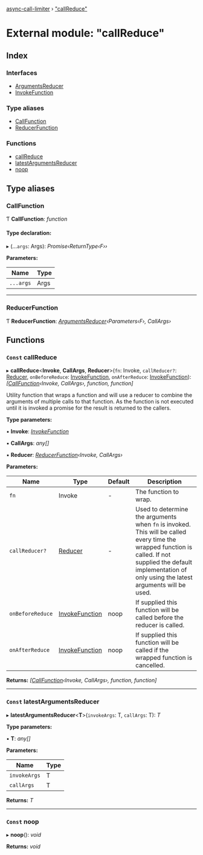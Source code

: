 [async-call-limiter](../README.md) › ["callReduce"](_callreduce_.md)

# External module: "callReduce"

## Index

### Interfaces

* [ArgumentsReducer](../interfaces/_callreduce_.argumentsreducer.md)
* [InvokeFunction](../interfaces/_callreduce_.invokefunction.md)

### Type aliases

* [CallFunction](_callreduce_.md#callfunction)
* [ReducerFunction](_callreduce_.md#reducerfunction)

### Functions

* [callReduce](_callreduce_.md#const-callreduce)
* [latestArgumentsReducer](_callreduce_.md#const-latestargumentsreducer)
* [noop](_callreduce_.md#const-noop)

## Type aliases

###  CallFunction

Ƭ **CallFunction**: *function*

#### Type declaration:

▸ (...`args`: Args): *Promise‹ReturnType‹F››*

**Parameters:**

Name | Type |
------ | ------ |
`...args` | Args |

___

###  ReducerFunction

Ƭ **ReducerFunction**: *[ArgumentsReducer](../interfaces/_callreduce_.argumentsreducer.md)‹Parameters‹F›, CallArgs›*

## Functions

### `Const` callReduce

▸ **callReduce**<**Invoke**, **CallArgs**, **Reducer**>(`fn`: Invoke, `callReducer?`: [Reducer](undefined), `onBeforeReduce`: [InvokeFunction](../interfaces/_callreduce_.invokefunction.md), `onAfterReduce`: [InvokeFunction](../interfaces/_callreduce_.invokefunction.md)): *[[CallFunction](_callreduce_.md#callfunction)‹Invoke, CallArgs›, function, function]*

Utility function that wraps a function and will use a reducer to combine the arguments
of multiple calls to that function. As the function is not executed until it is invoked
a promise for the result is returned to the callers.

**Type parameters:**

▪ **Invoke**: *[InvokeFunction](../interfaces/_callreduce_.invokefunction.md)*

▪ **CallArgs**: *any[]*

▪ **Reducer**: *[ReducerFunction](_callreduce_.md#reducerfunction)‹Invoke, CallArgs›*

**Parameters:**

Name | Type | Default | Description |
------ | ------ | ------ | ------ |
`fn` | Invoke | - | The function to wrap. |
`callReducer?` | [Reducer](undefined) | - | Used to determine the arguments when `fn` is invoked. This will be called every time the wrapped function is called. If not supplied the default implementation of only using the latest arguments will be used. |
`onBeforeReduce` | [InvokeFunction](../interfaces/_callreduce_.invokefunction.md) |  noop | If supplied this function will be called before the reducer is called. |
`onAfterReduce` | [InvokeFunction](../interfaces/_callreduce_.invokefunction.md) |  noop | If supplied this function will be called if the wrapped function is cancelled. |

**Returns:** *[[CallFunction](_callreduce_.md#callfunction)‹Invoke, CallArgs›, function, function]*

___

### `Const` latestArgumentsReducer

▸ **latestArgumentsReducer**<**T**>(`invokeArgs`: T, `callArgs`: T): *T*

**Type parameters:**

▪ **T**: *any[]*

**Parameters:**

Name | Type |
------ | ------ |
`invokeArgs` | T |
`callArgs` | T |

**Returns:** *T*

___

### `Const` noop

▸ **noop**(): *void*

**Returns:** *void*
